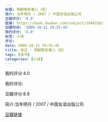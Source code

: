 ```yaml
---
标题: 明朝那些事儿（贰）
简介: 当年明月 / 2007 / 中国友谊出版公司
豆瓣评分: '8.9'
链接: https://book.douban.com/subject/1949338/
创建时间: '2009-10-21 19:55:45'
我的评分: '4.0'
标签: 小说
评论:
date: 2009-10-21 19:55:45
title: 读过 - 明朝那些事儿（贰）
tags: [读书]
categories: [小说]
---
```


我的评分:4.0

我的评论:

豆瓣评分:8.9

简介:当年明月 / 2007 / 中国友谊出版公司

[豆瓣链接](https://book.douban.com/subject/1949338/)

